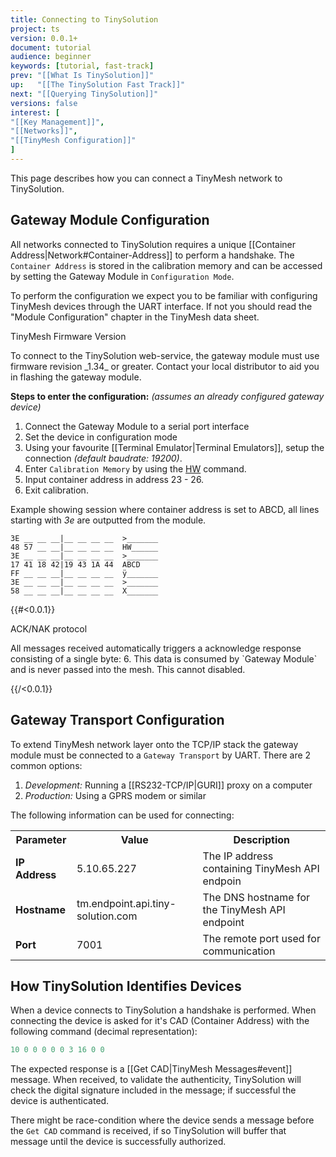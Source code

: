```yaml
---
title: Connecting to TinySolution
project: ts
version: 0.0.1+
document: tutorial
audience: beginner
keywords: [tutorial, fast-track]
prev: "[[What Is TinySolution]]"
up:   "[[The TinySolution Fast Track]]"
next: "[[Querying TinySolution]]"
versions: false
interest: [
"[[Key Management]]",
"[[Networks]]",
"[[TinyMesh Configuration]]"
]
---
```


This page describes how you can connect a TinyMesh network to TinySolution.

## Gateway Module Configuration

All networks connected to TinySolution requires a unique [[Container Address|Network#Container-Address]]
to perform a handshake. The `Container Address` is stored in the
calibration memory and can be accessed by setting the Gateway
Module in `Configuration Mode`.

To perform the configuration we expect you to be familiar with
configuring TinyMesh devices through the UART interface. If not you
should read the "Module Configuration" chapter in the TinyMesh data sheet.

<div class="info">
 <div class="title">TinyMesh Firmware Version</div>
 <p>
  To connect to the TinySolution web-service, the gateway module must
  use firmware revision _1.34_ or greater. Contact your local distributor
  to aid you in flashing the gateway module.
 </p>
</div>


**Steps to enter the configuration:** _(assumes an already configured
gateway device)_

1. Connect the Gateway Module to a serial port interface
1. Set the device in configuration mode
1. Using your favourite [[Terminal Emulator|Terminal Emulators]],
   setup the connection _(default baudrate: 19200)_.
1. Enter `Calibration Memory` by using the <u>HW</u> command.
1. Input container address in address 23 - 26.
1. Exit calibration.

Example showing session where container address is set to ABCD, all
lines starting with _3e_ are outputted from the module.

```
3E __ __ __|__ __ __ __  >_______
48 57 __ __|__ __ __ __  HW______
3E __ __ __|__ __ __ __  >_______
17 41 18 42|19 43 1A 44  ABCD
FF __ __ __|__ __ __ __  ÿ_______
3E __ __ __|__ __ __ __  >_______
58 __ __ __|__ __ __ __  X_______
```

{{#<0.0.1}}
<div class="info">
	 <div class="title">ACK/NAK protocol</div>
 <p>
  All messages received automatically triggers a acknowledge response
  consisting of a single byte: 6. This data is consumed by `Gateway
  Module` and is never passed into the mesh. This cannot disabled.
 </p>
</div>
{{/<0.0.1}}


## Gateway Transport Configuration

To extend TinyMesh network layer onto the TCP/IP stack the gateway
module must be connected to a `Gateway Transport` by UART. There are
2 common options:

1. *Development:* Running a [[RS232-TCP/IP|GURI]] proxy on a computer
2. *Production:* Using a GPRS modem or similar

The following information can be used for connecting:

<table>
 <tr>
  <th>Parameter</th>
  <th>Value</th>
  <th>Description</th>
 </tr>
 <tr>
  <td><b>IP Address</b></td>
  <td>5.10.65.227</td>
  <td>The IP address containing TinyMesh API endpoin</td>
 </tr>
 <tr>
  <td><b>Hostname</b></td>
  <td>tm.endpoint.api.tiny-solution.com</td>
  <td>The DNS hostname for the TinyMesh API endpoint</td>
 </tr>
 <tr>
  <td><b>Port</b></td>
  <td>7001</td>
  <td>The remote port used for communication</td>
 </tr>
</table>

## How TinySolution Identifies Devices

When a device connects to TinySolution a handshake is performed. When
connecting the device is asked for it's CAD (Container Address) with
the following command (decimal representation):

```erlang
10 0 0 0 0 0 3 16 0 0
```

The expected response is a [[Get CAD|TinyMesh Messages#event]]
message. When received, to validate the authenticity, TinySolution will
check the digital signature included in the message; if successful
the device is authenticated.

There might be race-condition where the device sends a message before
the `Get CAD` command is received, if so TinySolution will buffer that
message until the device is successfully authorized.

